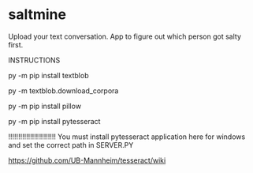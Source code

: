# saltmine
Upload your text conversation. App to figure out which person got salty first.


INSTRUCTIONS

py -m pip install textblob

py -m textblob.download_corpora

py -m pip install pillow

py -m pip install pytesseract

!!!!!!!!!!!!!!!!!!!!!!!!
You must install pytesseract application
here for windows and set the correct path in SERVER.PY

https://github.com/UB-Mannheim/tesseract/wiki


